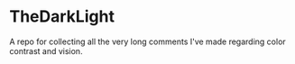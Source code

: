 # TheDarkLight
A repo for collecting all the very long comments I've made regarding color contrast and vision.

